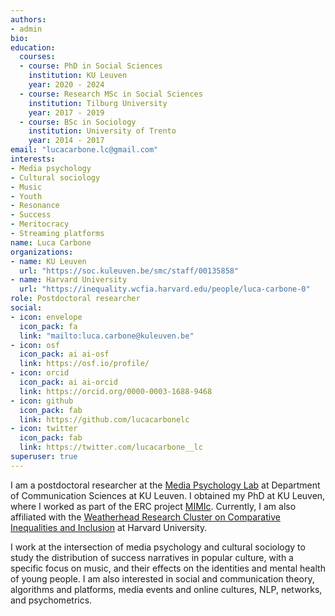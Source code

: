 ```yaml
---
authors:
- admin
bio: 
education:
  courses:
  - course: PhD in Social Sciences
    institution: KU Leuven
    year: 2020 - 2024
  - course: Research MSc in Social Sciences
    institution: Tilburg University
    year: 2017 - 2019
  - course: BSc in Sociology
    institution: University of Trento
    year: 2014 - 2017
email: "lucacarbone.lc@gmail.com"
interests:
- Media psychology
- Cultural sociology
- Music
- Youth
- Resonance
- Success
- Meritocracy
- Streaming platforms
name: Luca Carbone
organizations:
- name: KU Leuven
  url: "https://soc.kuleuven.be/smc/staff/00135858"
- name: Harvard University
  url: "https://inequality.wcfia.harvard.edu/people/luca-carbone-0"
role: Postdoctoral researcher
social:
- icon: envelope
  icon_pack: fa
  link: "mailto:luca.carbone@kuleuven.be"
- icon: osf
  icon_pack: ai ai-osf
  link: https://osf.io/profile/
- icon: orcid
  icon_pack: ai ai-orcid
  link: https://orcid.org/0000-0003-1688-9468
- icon: github
  icon_pack: fab
  link: https://github.com/lucacarbonelc
- icon: twitter
  icon_pack: fab
  link: https://twitter.com/lucacarbone__lc
superuser: true
---
```


I am a postdoctoral researcher at the [Media Psychology Lab](https://soc.kuleuven.be/smc) at Department of Communication Sciences at KU Leuven. I obtained my PhD at KU Leuven, where I worked as part of the ERC project [MIMIc](https://www.projectmimic.eu). Currently, I am also affiliated with the [Weatherhead Research Cluster on Comparative Inequalities and Inclusion](https://inequality.wcfia.harvard.edu/people/luca-carbone-0) at Harvard University.

I work at the intersection of media psychology and cultural sociology to study the distribution of success narratives in popular culture, with a specific focus on music, and their effects on the identities and mental health of young people. I am also interested in social and communication theory, algorithms and platforms, media events and online cultures, NLP, networks, and psychometrics.